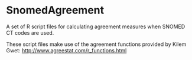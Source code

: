 # SnomedAgreement

A set of R script files for calculating agreement measures when SNOMED CT codes are used.

These script files make use of the agreement functions provided by Kilem Gwet: http://www.agreestat.com/r_functions.html

